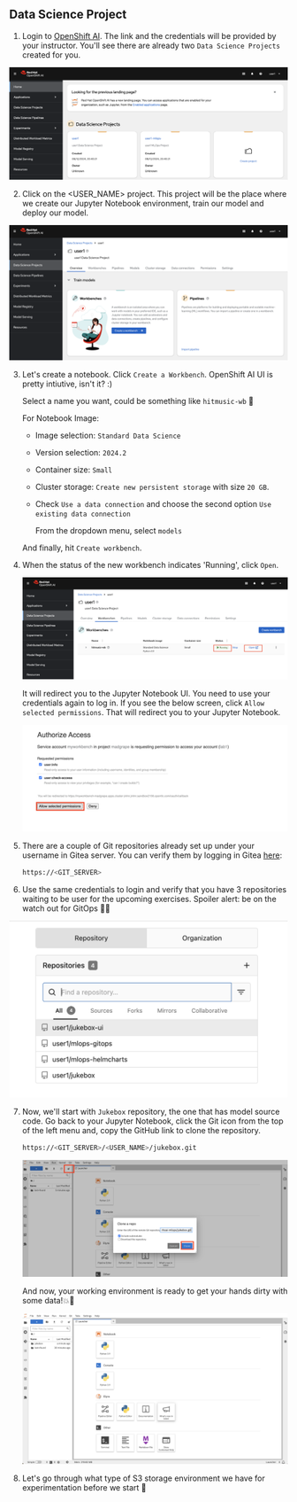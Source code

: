 ## Data Science Project

1. Login to [OpenShift AI](https://rhods-dashboard-redhat-ods-applications.<CLUSTER_DOMAIN>). The link and the credentials will be provided by your instructor. You'll see there are already two `Data Science Projects` created for you. 

![datascienceproject.png](./images/datascienceproject.png)

2. Click on the <USER_NAME> project. This project will be the place where we create our Jupyter Notebook environment, train our model and deploy our model.

![datascienceproject-2.png](./images/datascienceproject-2.png)


3. Let's create a notebook. Click `Create a Workbench`. OpenShift AI UI is pretty intiutive, isn't it? :)

   Select a name you want, could be something like `hitmusic-wb` 🎺

    For Notebook Image: 

    - Image selection: `Standard Data Science`

    - Version selection: `2024.2`

    - Container size: `Small`
    - Cluster storage: `Create new persistent storage` with size `20 GB`. 
    
    - Check `Use a data connection` and choose the second option `Use existing data connection`
    
      From the dropdown menu, select `models`
       

    And finally, hit `Create workbench`.

4. When the status of the new workbench indicates 'Running', click `Open`.

    ![create-a-workbench.png](./images/create-a-workbench.png)

   It will redirect you to the Jupyter Notebook UI. You need to use your credentials again to log in. If you see the below screen, click `Allow selected permissions`. That will redirect you to your Jupyter Notebook.

    ![create-a-workbench-4.png](./images/create-a-workbench-4.png)

5. There are a couple of Git repositories already set up under your username in Gitea server. You can verify them by logging in Gitea [here](https://<GIT_SERVER>):

    ```bash
    https://<GIT_SERVER>
    ```
6. Use the same credentials to login and verify that you have 3 repositories waiting to be user for the upcoming exercises. Spoiler alert: be on the watch out for GitOps 🦄🔥

  ![gitrepositories.png](./images/gitrepositories.png)

7. Now, we'll start with `Jukebox` repository, the one that has model source code. Go back to your Jupyter Notebook, click the Git icon from the top of the left menu and, copy the GitHub link to clone the repository.

    ```bash
    https://<GIT_SERVER>/<USER_NAME>/jukebox.git
    ```

    ![notebook-clone-repo.png](./images/notebook-clone-repo.png)

    And now, your working environment is ready to get your hands dirty with some data!💥💪

    ![jupyter-notebook-ui.png](./images/jupyter-notebook-ui.png)

7. Let's go through what type of S3 storage environment we have for experimentation before we start 🫡